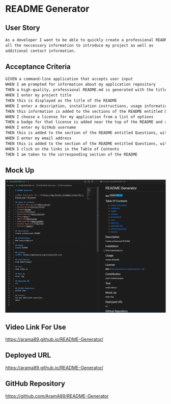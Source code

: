 # README Generator

## User Story

```md
As a developer I want to be able to quickly create a professional README for a new project. With this applicatiion I am able to add 
all the neccessary information to introduce my project as well as 
additional contact information.
```

## Acceptance Criteria

```md
GIVEN a command-line application that accepts user input
WHEN I am prompted for information about my application repository
THEN a high-quality, professional README.md is generated with the title of my project and sections entitled Description, Table of Contents, Installation, Usage, License, Contributing, Tests, and Questions
WHEN I enter my project title
THEN this is displayed as the title of the README
WHEN I enter a description, installation instructions, usage information, contribution guidelines, and test instructions
THEN this information is added to the sections of the README entitled Description, Installation, Usage, Contributing, and Tests
WHEN I choose a license for my application from a list of options
THEN a badge for that license is added near the top of the README and a notice is added to the section of the README entitled License that explains which license the application is covered under
WHEN I enter my GitHub username
THEN this is added to the section of the README entitled Questions, with a link to my GitHub profile
WHEN I enter my email address
THEN this is added to the section of the README entitled Questions, with instructions on how to reach me with additional questions
WHEN I click on the links in the Table of Contents
THEN I am taken to the corresponding section of the README
```

## Mock Up
![](Develop/img/README.jpg)

## Video Link For Use
https://arama89.github.io/README-Generator/

## Deployed URL 
https://arama89.github.io/README-Generator/

## GitHub Repository
https://github.com/AramA89/README-Generator